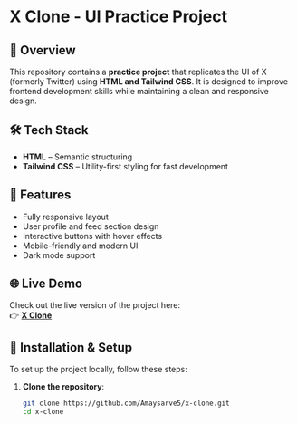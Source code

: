 # X Clone - UI Practice Project

## 📌 Overview

This repository contains a **practice project** that replicates the UI of X (formerly Twitter) using **HTML and Tailwind CSS**. It is designed to improve frontend development skills while maintaining a clean and responsive design.

## 🛠 Tech Stack

- **HTML** – Semantic structuring
- **Tailwind CSS** – Utility-first styling for fast development

## 🚀 Features

- Fully responsive layout
- User profile and feed section design
- Interactive buttons with hover effects
- Mobile-friendly and modern UI
- Dark mode support

## 🌐 Live Demo

Check out the live version of the project here:  
👉 **[X Clone](https://twitter-clone-01.netlify.app/)**  

## 🔧 Installation & Setup

To set up the project locally, follow these steps:

1. **Clone the repository**:

   ```sh
   git clone https://github.com/Amaysarve5/x-clone.git
   cd x-clone
